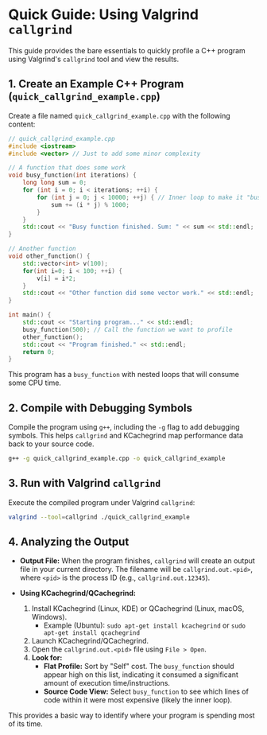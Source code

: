# Quick Guide: Using Valgrind `callgrind`

This guide provides the bare essentials to quickly profile a C++ program using Valgrind's `callgrind` tool and view the results.

## 1. Create an Example C++ Program (`quick_callgrind_example.cpp`)

Create a file named `quick_callgrind_example.cpp` with the following content:

```cpp
// quick_callgrind_example.cpp
#include <iostream>
#include <vector> // Just to add some minor complexity

// A function that does some work
void busy_function(int iterations) {
    long long sum = 0;
    for (int i = 0; i < iterations; ++i) {
        for (int j = 0; j < 10000; ++j) { // Inner loop to make it "busy"
            sum += (i * j) % 1000;
        }
    }
    std::cout << "Busy function finished. Sum: " << sum << std::endl;
}

// Another function
void other_function() {
    std::vector<int> v(100);
    for(int i=0; i < 100; ++i) {
        v[i] = i*2;
    }
    std::cout << "Other function did some vector work." << std::endl;
}

int main() {
    std::cout << "Starting program..." << std::endl;
    busy_function(500); // Call the function we want to profile
    other_function();
    std::cout << "Program finished." << std::endl;
    return 0;
}
```
This program has a `busy_function` with nested loops that will consume some CPU time.

## 2. Compile with Debugging Symbols

Compile the program using `g++`, including the `-g` flag to add debugging symbols. This helps `callgrind` and KCachegrind map performance data back to your source code.

```bash
g++ -g quick_callgrind_example.cpp -o quick_callgrind_example
```

## 3. Run with Valgrind `callgrind`

Execute the compiled program under Valgrind `callgrind`:

```bash
valgrind --tool=callgrind ./quick_callgrind_example
```

## 4. Analyzing the Output

*   **Output File:** When the program finishes, `callgrind` will create an output file in your current directory. The filename will be `callgrind.out.<pid>`, where `<pid>` is the process ID (e.g., `callgrind.out.12345`).

*   **Using KCachegrind/QCachegrind:**
    1.  Install KCachegrind (Linux, KDE) or QCachegrind (Linux, macOS, Windows).
        *   Example (Ubuntu): `sudo apt-get install kcachegrind` or `sudo apt-get install qcachegrind`
    2.  Launch KCachegrind/QCachegrind.
    3.  Open the `callgrind.out.<pid>` file using `File > Open`.
    4.  **Look for:**
        *   **Flat Profile:** Sort by "Self" cost. The `busy_function` should appear high on this list, indicating it consumed a significant amount of execution time/instructions.
        *   **Source Code View:** Select `busy_function` to see which lines of code within it were most expensive (likely the inner loop).

This provides a basic way to identify where your program is spending most of its time.
```

